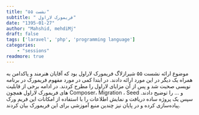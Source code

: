 ```yaml
---
title: "نشست ۵۵"
subtitle: " فریمورک لاراول"
date: "1395-01-27"
author: "Mahshid, mehdiMj"
draft: false
tags: ['laravel', 'php', 'programming language']
categories:
    - "sessions"
readmore: true
---
```

موضوع ارائه نشست ۵۵ شیرازلاگ فریمورک لاراول بود که آقایان هنرمند و پاکدامن به همراه یک دیگر در این مورد ارائه دادند. در ابتدا کمی در مورد مفهوم فریمورک در برنامه نویسی صحبت شد و پس از آن مزایای لاراول را مطرح کردند. در ادامه برخی از قابلیت های فریمورک لاراول همچون Composer، Migration ، Seed و … را توضیح دادند. سپس یک پروژه ساده دریافت و نمایش اطلاعات را با استفاده از امکانات این فریم ورک پیاده‌سازی کرده و در پایان نیز چندین منبع آموزشی برای این فریمورک بیان کردند.

